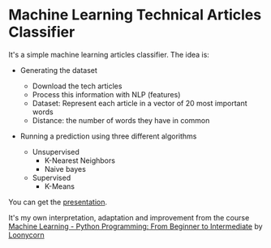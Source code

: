 # Machine Learning Technical Articles Classifier
It's a simple machine learning articles classifier. The idea is:

* Generating the dataset
  * Download the tech articles
  * Process this information with NLP (features)
  * Dataset: Represent each article in a vector of 20 most important words
  * Distance: the number of words they have in common

* Running a prediction using three different algorithms
  * Unsupervised
    * K-Nearest Neighbors
    * Naive bayes
  * Supervised
    * K-Means

You can get the [presentation](https://docs.google.com/presentation/d/1OuBO8kh8j0eAlVmGVb2_6cnPtArVF4Ld0_TJmjVIsvo/edit?usp=sharing).

  
 It's my own interpretation, adaptation and improvement from the course [Machine Learning - Python Programming: From Beginner to Intermediate](https://learning.oreilly.com/videos/machine-learning/10000LCPYTHON) by [Loonycorn](https://www.loonycorn.com)
